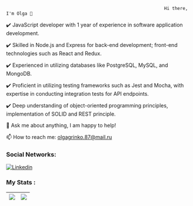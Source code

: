                                                                 Hi there, I'm Olga 👋
                                                                
✔️ JavaScript developer with 1 year of experience in software application development.   

✔️ Skilled in Node.js and Express for back-end development; front-end technologies such as React and Redux.   

✔️ Experienced in utilizing databases like PostgreSQL, MySQL, and MongoDB.

✔️ Proficient in utilizing testing frameworks such as Jest and Mocha, with expertise in conducting integration tests for API endpoints.

✔️ Deep understanding of object-oriented programming principles, implementation of SOLID and REST principle.

💬 Ask me about anything, I am happy to help! 

📫 How to reach me: olgagrinko.87@mail.ru

### Social Networks:

[![Linkedin](https://img.shields.io/badge/-LinkedIn-blue?style=flat&logo=Linkedin&logoColor=white)](https://www.linkedin.com/checkpoint/lg/login-challenge-submit?_l=ru_RU)

### My Stats :

|<img align="center" src="https://github-readme-stats.vercel.app/api?username=olgagrinko-dev"> | <img align="center" src="https://github-readme-stats.vercel.app/api/top-langs/?username=olgagrinko-dev&layout=compact">|
| ------------- | ------------- |

<!--
**olgagrinko-dev/olgagrinko-dev** is a ✨ _special_ ✨ repository because its `README.md` (this file) appears on your GitHub profile.

Here are some ideas to get you started:

- 🔭 I’m currently working on ...
- 🌱 I’m currently learning ...
- 👯 I’m looking to collaborate on ...
- 🤔 I’m looking for help with ...
- 💬 Ask me about ...
- 📫 How to reach me: ...
- 😄 Pronouns: ...
- ⚡ Fun fact: ...
-->
